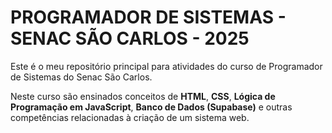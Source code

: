 # PROGRAMADOR DE SISTEMAS - SENAC SÃO CARLOS - 2025
Este é o meu repositório principal para atividades do curso de Programador de Sistemas do Senac São Carlos.

Neste curso são ensinados conceitos de **HTML**, **CSS**, **Lógica de Programação em JavaScript**, **Banco de Dados (Supabase)** e outras competências relacionadas à criação de um sistema web.


